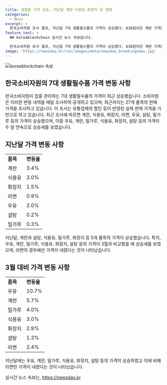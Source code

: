 ```yaml
---
title: 생필품 가격 상승, 지난달 계란·식용유·화장지 등 영향
categories:
  - News
excerpt: >
  한국소비자원 조사 결과, 지난달 7대 생활필수품의 가격이 상승했다. 638원이던 계란 가격은 660원으로 3.4% 올랐고, 식용유와 화장지도 상승세를 보였다. 두 달 연속 상승한 상품들 중 우유는 10.7%로 가장 높은 상승률을 기록했다. 반면 라면은 2.4% 하락했다. 소비자는 이러한 변화에 대한 대응이 필요할 것으로 보인다. [사진 출처 : ]
feature_text: >
  ## koreablockchain 실시간 뉴스 속보입니다.

  한국소비자원 조사 결과, 지난달 7대 생활필수품의 가격이 상승했다. 638원이던 계란 가격은 660원으로 3.4% 올랐고, 식용유와 화장지도 상승세를 보였다. 두 달 연속 상승한 상품들 중 우유는 10.7%로 가장 높은 상승률을 기록했다. 반면 라면은 2.4% 하락했다. 소비자는 이러한 변화에 대한 대응이 필요할 것으로 보인다. [사진 출처 : ]
image: 'https://newsdao.kr/res/images/meta/newsdao_breakingnews.jpg'
---
```


<p><img src="https://newsdao.kr/res/images/meta/newsdao_breakingnews.jpg" alt="koreablockchain 속보" /></p>

<h2 data-ke-size="size26">한국소비자원의 7대 생활필수품 가격 변동 사항</h2>

<p data-ke-size="size16">한국소비자원이 집중 관리하는 7대 생활필수품의 가격이 최근 상승했습니다. 소비자원은 이러한 변동 내역을 매달 조사하여 공개하고 있으며, 최근까지는 27개 품목의 판매 가격을 조사하고 있습니다. 이 조사는 유통업체의 할인 등이 반영된 실제 판매 가격을 기반으로 하고 있습니다. 최근 조사에 따르면 계란, 식용유, 화장지, 라면, 우유, 설탕, 밀가루 등의 가격이 상승했으며, 이중 우유, 계란, 밀가루, 식용유, 화장지, 설탕 등의 가격이 두 달 연속으로 상승세를 보였습니다.</p>

<h2 data-ke-size="size26">지난달 가격 변동 사항</h2>

<table>
  <tr>
    <td><b>품목</b></td>
    <td><b>변동율</b></td>
  </tr>
  <tr>
    <td>계란</td>
    <td>3.4%</td>
  </tr>
  <tr>
    <td>식용유</td>
    <td>2.0%</td>
  </tr>
  <tr>
    <td>화장지</td>
    <td>1.5%</td>
  </tr>
  <tr>
    <td>라면</td>
    <td>0.9%</td>
  </tr>
  <tr>
    <td>우유</td>
    <td>2.0%</td>
  </tr>
  <tr>
    <td>설탕</td>
    <td>0.2%</td>
  </tr>
  <tr>
    <td>밀가루</td>
    <td>0.3%</td>
  </tr>
</table>

<p data-ke-size="size16">지난달, 계란과 설탕, 식용유, 밀가루, 화장지 등 5개 품목의 가격이 상승했습니다. 특히, 우유, 계란, 밀가루, 식용유, 화장지, 설탕 등의 가격이 3월과 비교했을 때 상승세를 보였으며, 라면의 경우에만 가격이 내렸다는 것이 나타났습니다.</p>

<h2 data-ke-size="size26">3월 대비 가격 변동 사항</h2>

<table>
  <tr>
    <td><b>품목</b></td>
    <td><b>변동율</b></td>
  </tr>
  <tr>
    <td>우유</td>
    <td>10.7%</td>
  </tr>
  <tr>
    <td>계란</td>
    <td>5.7%</td>
  </tr>
  <tr>
    <td>밀가루</td>
    <td>4.0%</td>
  </tr>
  <tr>
    <td>식용유</td>
    <td>3.0%</td>
  </tr>
  <tr>
    <td>화장지</td>
    <td>2.9%</td>
  </tr>
  <tr>
    <td>설탕</td>
    <td>1.3%</td>
  </tr>
  <tr>
    <td>라면</td>
    <td>2.4%</td>
  </tr>
</table>

<p data-ke-size="size16">지난달에는 우유, 계란, 밀가루, 식용유, 화장지, 설탕 등의 가격이 상승하였고 이에 비해 라면만 가격이 내렸다는 것이 나타났습니다.</p>
실시간 뉴스 속보는, <a href="https://newsdao.kr" rel="dofollow">https://newsdao.kr</a>


